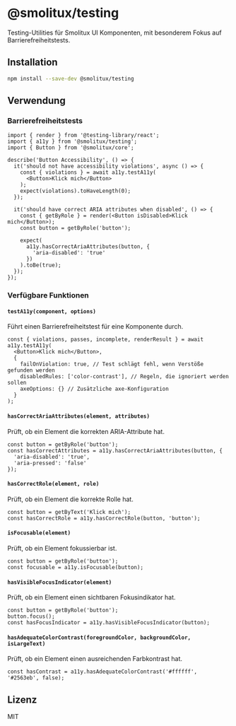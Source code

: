 # @smolitux/testing

Testing-Utilities für Smolitux UI Komponenten, mit besonderem Fokus auf Barrierefreiheitstests.

## Installation

```bash
npm install --save-dev @smolitux/testing
```

## Verwendung

### Barrierefreiheitstests

```tsx
import { render } from '@testing-library/react';
import { a11y } from '@smolitux/testing';
import { Button } from '@smolitux/core';

describe('Button Accessibility', () => {
  it('should not have accessibility violations', async () => {
    const { violations } = await a11y.testA11y(
      <Button>Klick mich</Button>
    );
    expect(violations).toHaveLength(0);
  });

  it('should have correct ARIA attributes when disabled', () => {
    const { getByRole } = render(<Button isDisabled>Klick mich</Button>);
    const button = getByRole('button');
    
    expect(
      a11y.hasCorrectAriaAttributes(button, {
        'aria-disabled': 'true'
      })
    ).toBe(true);
  });
});
```

### Verfügbare Funktionen

#### `testA11y(component, options)`

Führt einen Barrierefreiheitstest für eine Komponente durch.

```tsx
const { violations, passes, incomplete, renderResult } = await a11y.testA11y(
  <Button>Klick mich</Button>,
  {
    failOnViolation: true, // Test schlägt fehl, wenn Verstöße gefunden werden
    disabledRules: ['color-contrast'], // Regeln, die ignoriert werden sollen
    axeOptions: {} // Zusätzliche axe-Konfiguration
  }
);
```

#### `hasCorrectAriaAttributes(element, attributes)`

Prüft, ob ein Element die korrekten ARIA-Attribute hat.

```tsx
const button = getByRole('button');
const hasCorrectAttributes = a11y.hasCorrectAriaAttributes(button, {
  'aria-disabled': 'true',
  'aria-pressed': 'false'
});
```

#### `hasCorrectRole(element, role)`

Prüft, ob ein Element die korrekte Rolle hat.

```tsx
const button = getByText('Klick mich');
const hasCorrectRole = a11y.hasCorrectRole(button, 'button');
```

#### `isFocusable(element)`

Prüft, ob ein Element fokussierbar ist.

```tsx
const button = getByRole('button');
const focusable = a11y.isFocusable(button);
```

#### `hasVisibleFocusIndicator(element)`

Prüft, ob ein Element einen sichtbaren Fokusindikator hat.

```tsx
const button = getByRole('button');
button.focus();
const hasFocusIndicator = a11y.hasVisibleFocusIndicator(button);
```

#### `hasAdequateColorContrast(foregroundColor, backgroundColor, isLargeText)`

Prüft, ob ein Element einen ausreichenden Farbkontrast hat.

```tsx
const hasContrast = a11y.hasAdequateColorContrast('#ffffff', '#2563eb', false);
```

## Lizenz

MIT
